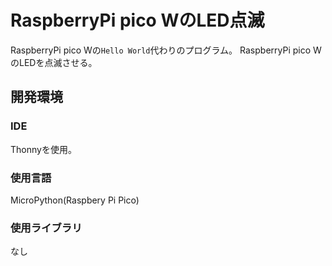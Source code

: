 # RaspberryPi pico WのLED点滅

RaspberryPi pico Wの`Hello World`代わりのプログラム。
RaspberryPi pico WのLEDを点滅させる。

## 開発環境

### IDE

Thonnyを使用。

### 使用言語

MicroPython(Raspbery Pi Pico)

### 使用ライブラリ

なし
